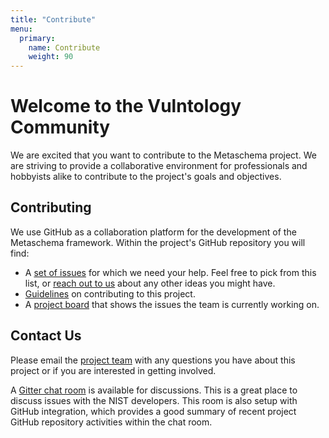 ```yaml
---
title: "Contribute"
menu:
  primary:
    name: Contribute
    weight: 90
---
```


# Welcome to the Vulntology Community

We are excited that you want to contribute to the Metaschema project. We are striving to provide a collaborative environment for professionals and hobbyists alike to contribute to the project's goals and objectives.

## Contributing

We use GitHub as a collaboration platform for the development of the Metaschema framework. Within the project's GitHub repository you will find:

- A [set of issues](https://github.com/usnistgov/vulntology/issues?q=is%3Aopen+is%3Aissue) for which we need your help. Feel free to pick from this list, or [reach out to us](#contact-us) about any other ideas you might have.
- [Guidelines](https://github.com/usnistgov/vulntology/blob/master/CONTRIBUTING.md) on contributing to this project.
- A [project board](https://github.com/usnistgov/vulntology/projects) that shows the issues the team is currently working on.

## Contact Us

Please email the [project team](mailto:vulntology@nist.gov) with any questions you have about this project or if you are interested in getting involved.

A [Gitter chat room](https://matrix.to/#/#vulntology_community:gitter.im) is available for discussions. This is a great place to discuss issues with the NIST developers. This room is also setup with GitHub integration, which provides a good summary of recent project GitHub repository activities within the chat room.
